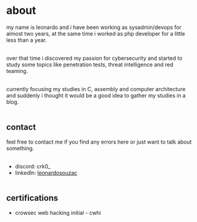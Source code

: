 # about

my name is leonardo and i have been working as sysadmin/devops for almost two years, at the same time i worked as php developer for a little less than a year.<br></br>

over that time i discovered my passion for cybersecurity and started to study some topics like penetration tests, threat intelligence and red teaming.<br></br>

currently focusing my studies in C, assembly and computer architecture and suddenly i thought it would be a good idea to gather my studies in a blog.<br></br>

## contact

feel free to contact me if you find any errors here or just want to talk about something.<br></br>

- discord: crk0\_
- linkedln: [leonardosouzac](https://www.linkedin.com/in/leonardosouzac/)
  <br></br>

## certifications

- crowsec web hacking initial - cwhi
